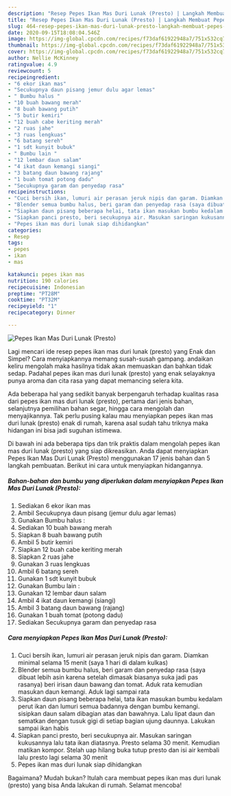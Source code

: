 ```yaml
---
description: "Resep Pepes Ikan Mas Duri Lunak (Presto) | Langkah Membuat Pepes Ikan Mas Duri Lunak (Presto) Yang Sempurna"
title: "Resep Pepes Ikan Mas Duri Lunak (Presto) | Langkah Membuat Pepes Ikan Mas Duri Lunak (Presto) Yang Sempurna"
slug: 464-resep-pepes-ikan-mas-duri-lunak-presto-langkah-membuat-pepes-ikan-mas-duri-lunak-presto-yang-sempurna
date: 2020-09-15T18:08:04.546Z
image: https://img-global.cpcdn.com/recipes/f73daf61922948a7/751x532cq70/pepes-ikan-mas-duri-lunak-presto-foto-resep-utama.jpg
thumbnail: https://img-global.cpcdn.com/recipes/f73daf61922948a7/751x532cq70/pepes-ikan-mas-duri-lunak-presto-foto-resep-utama.jpg
cover: https://img-global.cpcdn.com/recipes/f73daf61922948a7/751x532cq70/pepes-ikan-mas-duri-lunak-presto-foto-resep-utama.jpg
author: Nellie McKinney
ratingvalue: 4.9
reviewcount: 5
recipeingredient:
- "6 ekor ikan mas"
- "Secukupnya daun pisang jemur dulu agar lemas"
- " Bumbu halus "
- "10 buah bawang merah"
- "8 buah bawang putih"
- "5 butir kemiri"
- "12 buah cabe keriting merah"
- "2 ruas jahe"
- "3 ruas lengkuas"
- "6 batang sereh"
- "1 sdt kunyit bubuk"
- " Bumbu lain "
- "12 lembar daun salam"
- "4 ikat daun kemangi siangi"
- "3 batang daun bawang rajang"
- "1 buah tomat potong dadu"
- "Secukupnya garam dan penyedap rasa"
recipeinstructions:
- "Cuci bersih ikan, lumuri air perasan jeruk nipis dan garam. Diamkan minimal selama 15 menit (saya 1 hari di dalam kulkas)"
- "Blender semua bumbu halus, beri garam dan penyedap rasa (saya dibuat lebih asin karena setelah dimasak biasanya suka jadi pas rasanya) beri irisan daun bawang dan tomat. Aduk rata kemudian masukan daun kemangi. Aduk lagi sampai rata"
- "Siapkan daun pisang beberapa helai, tata ikan masukan bumbu kedalam perut ikan dan lumuri semua badannya dengan bumbu kemangi. sisipkan daun salam dibagian atas dan bawahnya. Lalu lipat daun dan sematkan dengan tusuk gigi di setiap bagian ujung daunnya. Lakukan sampai ikan habis"
- "Siapkan panci presto, beri secukupnya air. Masukan saringan kukusannya lalu tata ikan diatasnya. Presto selama 30 menit. Kemudian matikan kompor. Stelah uap hilang buka tutup presto dan isi air kembali lalu presto lagi selama 30 menit"
- "Pepes ikan mas duri lunak siap dihidangkan"
categories:
- Resep
tags:
- pepes
- ikan
- mas

katakunci: pepes ikan mas 
nutrition: 190 calories
recipecuisine: Indonesian
preptime: "PT28M"
cooktime: "PT32M"
recipeyield: "1"
recipecategory: Dinner

---
```



![Pepes Ikan Mas Duri Lunak (Presto)](https://img-global.cpcdn.com/recipes/f73daf61922948a7/751x532cq70/pepes-ikan-mas-duri-lunak-presto-foto-resep-utama.jpg)

Lagi mencari ide resep pepes ikan mas duri lunak (presto) yang Enak dan Simpel? Cara menyiapkannya memang susah-susah gampang. andaikan keliru mengolah maka hasilnya tidak akan memuaskan dan bahkan tidak sedap. Padahal pepes ikan mas duri lunak (presto) yang enak selayaknya punya aroma dan cita rasa yang dapat memancing selera kita.

Ada beberapa hal yang sedikit banyak berpengaruh terhadap kualitas rasa dari pepes ikan mas duri lunak (presto), pertama dari jenis bahan, selanjutnya pemilihan bahan segar, hingga cara mengolah dan menyajikannya. Tak perlu pusing kalau mau menyiapkan pepes ikan mas duri lunak (presto) enak di rumah, karena asal sudah tahu triknya maka hidangan ini bisa jadi suguhan istimewa.




Di bawah ini ada beberapa tips dan trik praktis dalam mengolah pepes ikan mas duri lunak (presto) yang siap dikreasikan. Anda dapat menyiapkan Pepes Ikan Mas Duri Lunak (Presto) menggunakan 17 jenis bahan dan 5 langkah pembuatan. Berikut ini cara untuk menyiapkan hidangannya.

<!--inarticleads1-->

##### Bahan-bahan dan bumbu yang diperlukan dalam menyiapkan Pepes Ikan Mas Duri Lunak (Presto):

1. Sediakan 6 ekor ikan mas
1. Ambil Secukupnya daun pisang (jemur dulu agar lemas)
1. Gunakan  Bumbu halus :
1. Sediakan 10 buah bawang merah
1. Siapkan 8 buah bawang putih
1. Ambil 5 butir kemiri
1. Siapkan 12 buah cabe keriting merah
1. Siapkan 2 ruas jahe
1. Gunakan 3 ruas lengkuas
1. Ambil 6 batang sereh
1. Gunakan 1 sdt kunyit bubuk
1. Gunakan  Bumbu lain :
1. Gunakan 12 lembar daun salam
1. Ambil 4 ikat daun kemangi (siangi)
1. Ambil 3 batang daun bawang (rajang)
1. Gunakan 1 buah tomat (potong dadu)
1. Sediakan Secukupnya garam dan penyedap rasa




<!--inarticleads2-->

##### Cara menyiapkan Pepes Ikan Mas Duri Lunak (Presto):

1. Cuci bersih ikan, lumuri air perasan jeruk nipis dan garam. Diamkan minimal selama 15 menit (saya 1 hari di dalam kulkas)
1. Blender semua bumbu halus, beri garam dan penyedap rasa (saya dibuat lebih asin karena setelah dimasak biasanya suka jadi pas rasanya) beri irisan daun bawang dan tomat. Aduk rata kemudian masukan daun kemangi. Aduk lagi sampai rata
1. Siapkan daun pisang beberapa helai, tata ikan masukan bumbu kedalam perut ikan dan lumuri semua badannya dengan bumbu kemangi. sisipkan daun salam dibagian atas dan bawahnya. Lalu lipat daun dan sematkan dengan tusuk gigi di setiap bagian ujung daunnya. Lakukan sampai ikan habis
1. Siapkan panci presto, beri secukupnya air. Masukan saringan kukusannya lalu tata ikan diatasnya. Presto selama 30 menit. Kemudian matikan kompor. Stelah uap hilang buka tutup presto dan isi air kembali lalu presto lagi selama 30 menit
1. Pepes ikan mas duri lunak siap dihidangkan




Bagaimana? Mudah bukan? Itulah cara membuat pepes ikan mas duri lunak (presto) yang bisa Anda lakukan di rumah. Selamat mencoba!
